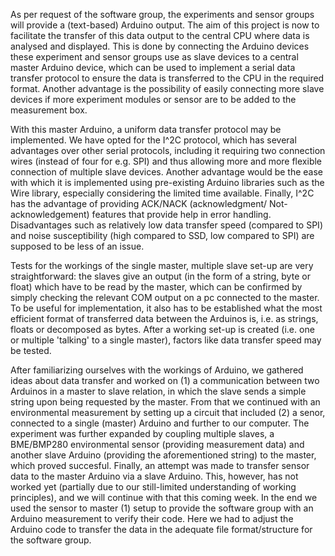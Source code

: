 As per request of the software group, the experiments and sensor groups will provide a (text-based) Arduino output. 
The aim of this project is now to facilitate the transfer of this data output to the central CPU where data is analysed and displayed. 
This is done by connecting the Arduino devices these experiment and sensor groups use as slave devices to a central master Arduino device, which can be used to implement a serial data transfer protocol to ensure the data is transferred to the CPU in the required format. 
Another advantage is the possibility of easily connecting more slave devices if more experiment modules or sensor are to be added to the measurement box.

With this master Arduino, a uniform data transfer protocol may be implemented. We have opted for the I^2C protocol, which has several advantages over other serial protocols, including it requiring two connection wires (instead of four for e.g. SPI) and thus allowing more and more flexible connection of multiple slave devices.
Another advantage would be the ease with which it is implemented using pre-existing Arduino libraries such as the Wire library, especially considering the limited time available.
Finally, I^2C has the advantage of providing ACK/NACK (acknowledgment/ Not-acknowledgement) features that provide help in error handling.
Disadvantages such as relatively low data transfer speed (compared to SPI) and noise susceptibility (high compared to SSD, low compared to SPI) are supposed to be less of an issue.

Tests for the workings of the single master, multiple slave set-up are very straightforward: the slaves give an output (in the form of a string, byte or float) which have to be read by the master, which can be confirmed by simply checking the relevant COM output on a pc connected to the master.
To be useful for implementation, it also has to be established what the most efficient format of transferred data between the Arduinos is, i.e. as strings, floats or decomposed as bytes. After a working set-up is created (i.e. one or multiple 'talking' to a single master), factors like data transfer speed may be tested.

After familiarizing ourselves with the workings of Arduino, we gathered ideas about data transfer and worked on (1) a communication between two Arduinos in a master to slave relation, in which the slave sends a simple string upon being requested by the master.
From that we continued with an environmental measurement by setting up a circuit that included (2) a senor, connected to a single (master) Arduino and further to our computer.
The experiment was further expanded by coupling multiple slaves, a BME/BMP280 environmental sensor (providing measurement data) and another slave Arduino (providing the aforementioned string) to the master, which proved succesful.
Finally, an attempt was made to transfer sensor data to the master Arduino via a slave Arduino. 
This, however, has not worked yet (partially due to our still-limited understanding of working principles), and we will continue with that this coming week.
In the end we used the sensor to master (1) setup to provide the software group with an Arduino measurement to verify their code.
Here we had to adjust the Arduino code to transfer the data in the adequate file format/structure for the software group.